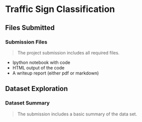 # Traffic Sign Classification
## Files Submitted
### Submission Files
>  The project submission includes all required files.
- Ipython notebook with code
- HTML output of the code
- A writeup report (either pdf or markdown)

## Dataset Exploration
### Dataset Summary
> The submission includes a basic summary of the data set.
> 
### 
<!--stackedit_data:
eyJoaXN0b3J5IjpbMTgxODIzMTYyMSwxNDM5MTQ4MDczXX0=
-->